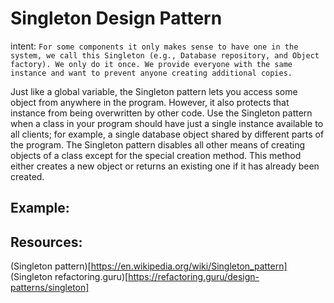 # Singleton Design Pattern

intent: `For some components it only makes sense to have one in the system, we call this Singleton (e.g., Database repository, and Object factory). We only do it once. We provide everyone with the same instance and want to prevent anyone creating additional copies.`

Just like a global variable, the Singleton pattern lets you access some object from anywhere in the program. However, it also protects that instance from being overwritten by other code. Use the Singleton pattern when a class in your program should have just a single instance available to all clients; for example, a single database object shared by different parts of the program. The Singleton pattern disables all other means of creating objects of a class except for the special creation method. This method either creates a new object or returns an existing one if it has already been created.

## Example:


## Resources:
(Singleton pattern)[https://en.wikipedia.org/wiki/Singleton_pattern]
(Singleton refactoring.guru)[https://refactoring.guru/design-patterns/singleton]
